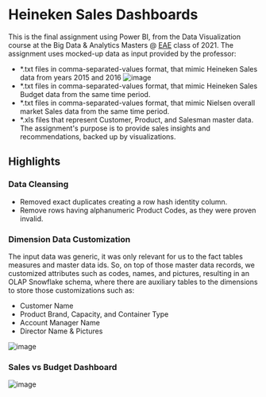 # Heineken Sales Dashboards 
This is the final assignment using Power BI, from the Data Visualization course at the Big Data &amp; Analytics Masters @ [EAE](https://www.eae.es/) class of 2021.
The assignment uses mocked-up data as input provided by the professor:
* *.txt files in comma-separated-values format, that mimic Heineken Sales data from years 2015 and 2016
![image](https://user-images.githubusercontent.com/11904085/123307883-4d287200-d523-11eb-9f63-4594f4517122.png)
*  *.txt files in comma-separated-values format, that mimic Heineken Sales Budget data from the same time period.
* *.txt files in comma-separated-values format, that mimic Nielsen overall market Sales data from the same time period.
* *.xls files that represent Customer, Product, and Salesman master data.
The assignment's purpose is to provide sales insights and recommendations, backed up by visualizations.



## Highlights
### Data Cleansing
* Removed exact duplicates creating a row hash identity column.
* Remove rows having alphanumeric Product Codes, as they were proven invalid.
### Dimension Data Customization
The input data was generic, it was only relevant for us to the fact tables measures and master data ids. 
So, on top of those master data records, we customized attributes such as codes, names, and pictures, resulting in an OLAP Snowflake schema, where there are auxiliary tables to the dimensions to store those customizations such as:
* Customer Name
* Product Brand, Capacity, and Container Type 
* Account Manager Name
* Director Name & Pictures

![image](https://user-images.githubusercontent.com/11904085/123308110-9082e080-d523-11eb-85d8-9b120008ccac.png)

### Sales vs Budget Dashboard
![image](https://user-images.githubusercontent.com/11904085/123312254-5ec04880-d528-11eb-8fd6-2f8399c6e8cc.png)


